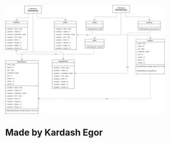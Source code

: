 ![alt text](https://github.com/Fritterus/Test_Task/blob/main/Class%20Diagram.png)
# Made by Kardash Egor
